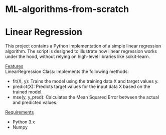 # ML-algorithms-from-scratch

# Linear Regression 
This project contains a Python implementation of a simple linear regression algorithm. The script is designed to illustrate how linear regression works under the hood, without relying on high-level libraries like scikit-learn.

<ins>Features</ins> <br>
LinearRegression Class: Implements the following methods:
* fit(X, y): Trains the model using the training data X and target values y.
* predict(X): Predicts target values for the input data X based on the trained model.
* mse(y, y_pred): Calculates the Mean Squared Error between the actual and predicted values.

<ins>Requirements</ins> <br>
* Python 3.x <br>
* Numpy
